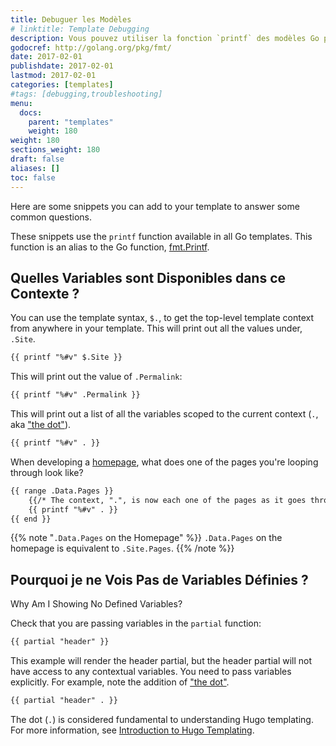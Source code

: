 ```yaml
---
title: Debuguer les Modèles
# linktitle: Template Debugging
description: Vous pouvez utiliser la fonction `printf` des modèles Go pour debuguer vos modèles Hugo. Ces fragments fournissent une visualisation rapoide et facile des variables disponibles dans différents contextes.
godocref: http://golang.org/pkg/fmt/
date: 2017-02-01
publishdate: 2017-02-01
lastmod: 2017-02-01
categories: [templates]
#tags: [debugging,troubleshooting]
menu:
  docs:
    parent: "templates"
    weight: 180
weight: 180
sections_weight: 180
draft: false
aliases: []
toc: false
---
```


Here are some snippets you can add to your template to answer some common questions.

These snippets use the `printf` function available in all Go templates.  This function is an alias to the Go function, [fmt.Printf](http://golang.org/pkg/fmt/).

## Quelles Variables sont Disponibles dans ce Contexte ?

You can use the template syntax, `$.`, to get the top-level template context from anywhere in your template. This will print out all the values under, `.Site`.

```html
{{ printf "%#v" $.Site }}
```

This will print out the value of `.Permalink`:


```html
{{ printf "%#v" .Permalink }}
```


This will print out a list of all the variables scoped to the current context
(`.`, aka ["the dot"][tempintro]).


```html
{{ printf "%#v" . }}
```


When developing a [homepage][], what does one of the pages you're looping through look like?

```html
{{ range .Data.Pages }}
    {{/* The context, ".", is now each one of the pages as it goes through the loop */}}
    {{ printf "%#v" . }}
{{ end }}
```

{{% note "`.Data.Pages` on the Homepage" %}}
`.Data.Pages` on the homepage is equivalent to `.Site.Pages`.
{{% /note %}}

## Pourquoi je ne Vois Pas de Variables Définies ? 

Why Am I Showing No Defined Variables?

Check that you are passing variables in the `partial` function:

```html
{{ partial "header" }}
```

This example will render the header partial, but the header partial will not have access to any contextual variables. You need to pass variables explicitly. For example, note the addition of ["the dot"][tempintro].

```html
{{ partial "header" . }}
```

The dot (`.`) is considered fundamental to understanding Hugo templating. For more information, see [Introduction to Hugo Templating][tempintro].

[homepage]: /templates/pageaccueil/
[tempintro]: /templates/introduction/
